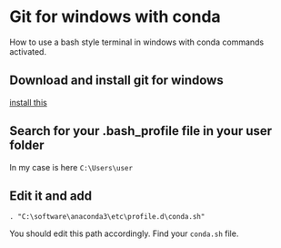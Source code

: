 # Git for windows with conda

How to use a bash style terminal in windows with conda commands activated.

## Download and install git for windows

[install this](https://gitforwindows.org/)

## Search for your .bash_profile file in your user folder

In my case is here ```C:\Users\user```

## Edit it and add

```. "C:\software\anaconda3\etc\profile.d\conda.sh"```

You should edit this path accordingly. Find your ```conda.sh``` file.
